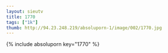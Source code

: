 ```yaml
--- 
layout: sieutv
title: 1770
tags: ["1k"]
thumb: http://94.23.248.219/absoluporn-1/image/002/1770.jpg
---
```

{% include absoluporn key="1770" %} 
